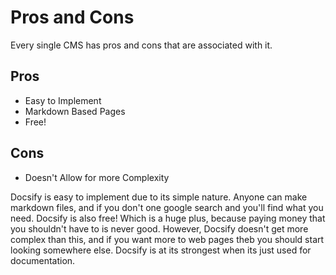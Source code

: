
# Pros and Cons

Every single CMS has pros and cons that are associated with it. 

## Pros

* Easy to Implement
* Markdown Based Pages
* Free!

## Cons

* Doesn't Allow for more Complexity


Docsify is easy to implement due to its simple nature. Anyone can make markdown files, and if you don't one google search and you'll find what you need. Docsify is also free! Which is a huge plus, because paying money that you shouldn't have to is never good. However, Docsify doesn't get more complex than this, and if you want more to web pages theb you should start looking somewhere else. Docsify is at its strongest when its just used for documentation.

